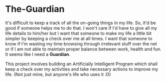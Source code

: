 # The-Guardian
It's difficult to keep a track of all the on-going things in my life. So, it'd be good if someone helps me to do that. I won't care if I'd have to give all my life details to him/her but I want that someone to make my life a little bit simpler by keeping a check over me at all times. I want that someone to know if I'm wasting my time browsing through irrelevant stuff over the net or if I am not able to maintain proper balance between work, health and fun. It seems like I need a **Guardian**.

This project involves building an Artificially Intelligent Program which shall keep a check over my activities and take necessary actions to improve my life. (Not just mine, but anyone's life who uses it :D) 

